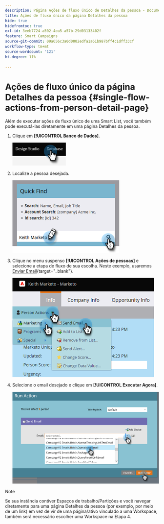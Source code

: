 ```yaml
---
description: Página Ações de fluxo único de Detalhes da pessoa - Documentação do Marketo - Documentação do produto
title: Ações de fluxo único da página Detalhes da pessoa
hide: true
hidefromtoc: true
exl-id: 3eeb7724-a502-4ea5-a57b-29d03133402f
feature: Smart Campaigns
source-git-commit: 09a656c3a0d0002edfa1a61b987bff4c1dff33cf
workflow-type: tm+mt
source-wordcount: '121'
ht-degree: 11%

---
```


# Ações de fluxo único da página Detalhes da pessoa {#single-flow-actions-from-person-detail-page}

Além de executar ações de fluxo único de uma Smart List, você também pode executá-las diretamente em uma página Detalhes da pessoa.

1. Clique em **[!UICONTROL Banco de Dados]**.

   ![](assets/single-flow-actions-from-person-detail-page-1.png)

1. Localize a pessoa desejada.

   ![](assets/single-flow-actions-from-person-detail-page-2.png)

1. Clique no menu suspenso **[!UICONTROL Ações de pessoas]** e selecione a etapa de fluxo de sua escolha. Neste exemplo, usaremos [Enviar Email](/help/marketo/product-docs/core-marketo-concepts/smart-campaigns/flow-actions/send-email.md){target="_blank"}.

   ![](assets/single-flow-actions-from-person-detail-page-3.png)

1. Selecione o email desejado e clique em **[!UICONTROL Executar Agora]**.

   ![](assets/single-flow-actions-from-person-detail-page-4.png)

>[!NOTE]
>
>Se sua instância contiver Espaços de trabalho/Partições e você navegar diretamente para uma página Detalhes da pessoa (por exemplo, por meio de um link) em vez de vir de uma página/ativo vinculado a uma Workspace, também será necessário escolher uma Workspace na Etapa 4.
